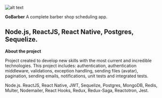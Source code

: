 
![alt text](https://user-images.githubusercontent.com/30816078/77945877-3c347680-7276-11ea-82d8-0e87c0c13e41.png)

**GoBarber**
A complete barber shop scheduling app. 

Node.js, ReactJS, React Native, Postgres, Sequelize.
---

**About the project**

Project created to develop new skills with the most current and incredible technologies. This project includes: authentication, authentication middleware, validations, exception handling, sending files (avatar), pagination, sending emails, notifications, unit tests and integrated tests.


Node.js. ReactJS, React Native, JWT, Sequelize, Postgres, MongoDB, Redis, Multer, Nodemailer, React Hooks, Redux, Redux-Saga, Reactotron, Jest. 

